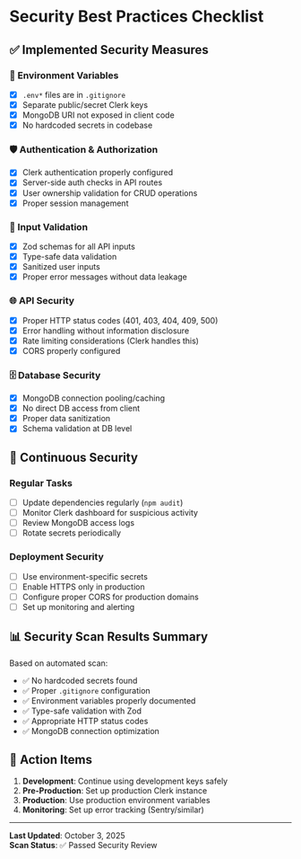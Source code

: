 # Security Best Practices Checklist

## ✅ Implemented Security Measures

### 🔐 Environment Variables
- [x] `.env*` files are in `.gitignore`
- [x] Separate public/secret Clerk keys
- [x] MongoDB URI not exposed in client code
- [x] No hardcoded secrets in codebase

### 🛡️ Authentication & Authorization
- [x] Clerk authentication properly configured
- [x] Server-side auth checks in API routes
- [x] User ownership validation for CRUD operations
- [x] Proper session management

### 📝 Input Validation
- [x] Zod schemas for all API inputs
- [x] Type-safe data validation
- [x] Sanitized user inputs
- [x] Proper error messages without data leakage

### 🌐 API Security
- [x] Proper HTTP status codes (401, 403, 404, 409, 500)
- [x] Error handling without information disclosure
- [x] Rate limiting considerations (Clerk handles this)
- [x] CORS properly configured

### 🗄️ Database Security
- [x] MongoDB connection pooling/caching
- [x] No direct DB access from client
- [x] Proper data sanitization
- [x] Schema validation at DB level

## 🔄 Continuous Security

### Regular Tasks
- [ ] Update dependencies regularly (`npm audit`)
- [ ] Monitor Clerk dashboard for suspicious activity
- [ ] Review MongoDB access logs
- [ ] Rotate secrets periodically

### Deployment Security
- [ ] Use environment-specific secrets
- [ ] Enable HTTPS only in production
- [ ] Configure proper CORS for production domains
- [ ] Set up monitoring and alerting

## 📊 Security Scan Results Summary

Based on automated scan:
- ✅ No hardcoded secrets found
- ✅ Proper `.gitignore` configuration
- ✅ Environment variables properly documented
- ✅ Type-safe validation with Zod
- ✅ Appropriate HTTP status codes
- ✅ MongoDB connection optimization

## 🚨 Action Items

1. **Development**: Continue using development keys safely
2. **Pre-Production**: Set up production Clerk instance
3. **Production**: Use production environment variables
4. **Monitoring**: Set up error tracking (Sentry/similar)

---

**Last Updated**: October 3, 2025  
**Scan Status**: ✅ Passed Security Review